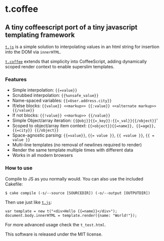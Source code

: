 # t.coffee
## A tiny coffeescript port of a tiny javascript templating framework

[`t.js`](http://www.github.com/jasonmoo/t.js) is a simple solution to interpolating values in an html string for insertion into the DOM via `innerHTML`.

 [`t.coffee`](http://www.github.com/davidrekow/t.coffee) extends that simplicity into CoffeeScript, adding dynamically scoped render context to enable superslim templates.

### Features
 * Simple interpolation: `{{=value}}`
 * Scrubbed interpolation: `{{%unsafe_value}}`
 * Name-spaced variables: `{{=User.address.city}}`
 * If/else blocks: `{{value}} <<markup>> {{:value}} <<alternate markup>> {{/value}}`
 * If not blocks: `{{!value}} <<markup>> {{/value}}`
 * Simple Object/array iteration: `{{@obj}}{{=_key}}:{{=_val}}{{/object}}`'
 * Scoped to object/array item context: `{{>object}}{{=name}}, {{=age}}, {{=city}} {{/object}}`
 * Space-agnostic parsing: `{{=value}}`, `{{= value }}`, `{{ =value }}`, `{{ = value }}`
 * Multi-line templates (no removal of newlines required to render)
 * Render the same template multiple times with different data
 * Works in all modern browsers
 
### How to use

Compile to JS as you normally would. You can also use the included Cakefile:

    $ cake compile (-s/--source [SOURCEDIR]) (-o/--output [OUTPUTDIR])

Then use just like [`t.js`](http://www.github.com/jasonmoo/t.js):

    var template = new t("<div>Hello {{=name}}</div>");
    document.body.innerHTML = template.render({name: "World!"});
    
For more advanced usage check the `t_test.html`.

This software is released under the MIT license.  
